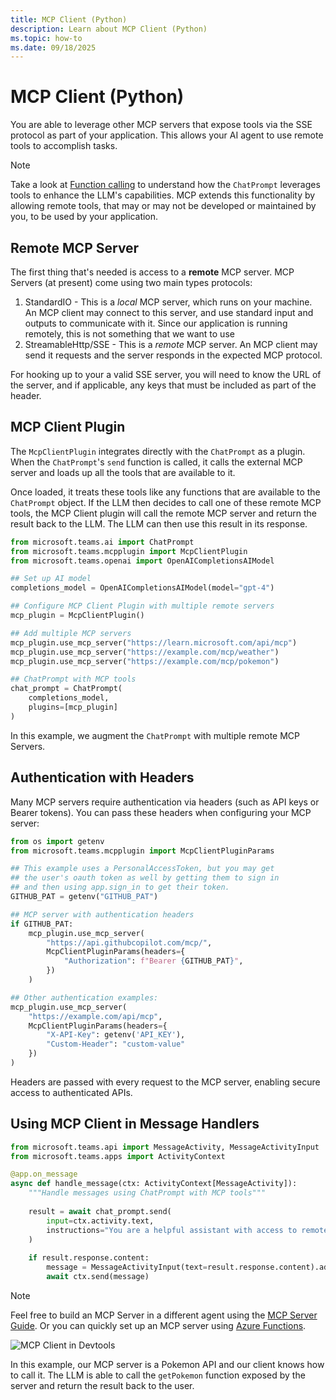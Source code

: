 ```yaml
---
title: MCP Client (Python)
description: Learn about MCP Client (Python)
ms.topic: how-to
ms.date: 09/18/2025
---
```


# MCP Client (Python)

You are able to leverage other MCP servers that expose tools via the SSE protocol as part of your application. This allows your AI agent to use remote tools to accomplish tasks.

> [!NOTE]
> Take a look at [Function calling](../function-calling.md) to understand how the `ChatPrompt` leverages tools to enhance the LLM's capabilities. MCP extends this functionality by allowing remote tools, that may or may not be developed or maintained by you, to be used by your application.

## Remote MCP Server

The first thing that's needed is access to a **remote** MCP server. MCP Servers (at present) come using two main types protocols:

1. StandardIO - This is a _local_ MCP server, which runs on your machine. An MCP client may connect to this server, and use standard input and outputs to communicate with it. Since our application is running remotely, this is not something that we want to use
2. StreamableHttp/SSE - This is a _remote_ MCP server. An MCP client may send it requests and the server responds in the expected MCP protocol.

For hooking up to your a valid SSE server, you will need to know the URL of the server, and if applicable, any keys that must be included as part of the header.

## MCP Client Plugin

The `McpClientPlugin` integrates directly with the `ChatPrompt` as a plugin. When the `ChatPrompt`'s `send` function is called, it calls the external MCP server and loads up all the tools that are available to it.

Once loaded, it treats these tools like any functions that are available to the `ChatPrompt` object. If the LLM then decides to call one of these remote MCP tools, the MCP Client plugin will call the remote MCP server and return the result back to the LLM. The LLM can then use this result in its response.

```python
from microsoft.teams.ai import ChatPrompt
from microsoft.teams.mcpplugin import McpClientPlugin
from microsoft.teams.openai import OpenAICompletionsAIModel

## Set up AI model
completions_model = OpenAICompletionsAIModel(model="gpt-4")

## Configure MCP Client Plugin with multiple remote servers
mcp_plugin = McpClientPlugin()

## Add multiple MCP servers
mcp_plugin.use_mcp_server("https://learn.microsoft.com/api/mcp")
mcp_plugin.use_mcp_server("https://example.com/mcp/weather")
mcp_plugin.use_mcp_server("https://example.com/mcp/pokemon")

## ChatPrompt with MCP tools
chat_prompt = ChatPrompt(
    completions_model,
    plugins=[mcp_plugin]
)
```

In this example, we augment the `ChatPrompt` with multiple remote MCP Servers.

## Authentication with Headers

Many MCP servers require authentication via headers (such as API keys or Bearer tokens). You can pass these headers when configuring your MCP server:

```python
from os import getenv
from microsoft.teams.mcpplugin import McpClientPluginParams

## This example uses a PersonalAccessToken, but you may get
## the user's oauth token as well by getting them to sign in
## and then using app.sign_in to get their token.
GITHUB_PAT = getenv("GITHUB_PAT")

## MCP server with authentication headers
if GITHUB_PAT:
    mcp_plugin.use_mcp_server(
        "https://api.githubcopilot.com/mcp/",
        McpClientPluginParams(headers={
            "Authorization": f"Bearer {GITHUB_PAT}",
        })
    )

## Other authentication examples:
mcp_plugin.use_mcp_server(
    "https://example.com/api/mcp",
    McpClientPluginParams(headers={
        "X-API-Key": getenv('API_KEY'),
        "Custom-Header": "custom-value"
    })
)
```

Headers are passed with every request to the MCP server, enabling secure access to authenticated APIs.

## Using MCP Client in Message Handlers

```python
from microsoft.teams.api import MessageActivity, MessageActivityInput
from microsoft.teams.apps import ActivityContext

@app.on_message
async def handle_message(ctx: ActivityContext[MessageActivity]):
    """Handle messages using ChatPrompt with MCP tools"""
    
    result = await chat_prompt.send(
        input=ctx.activity.text,
        instructions="You are a helpful assistant with access to remote MCP tools."
    )
    
    if result.response.content:
        message = MessageActivityInput(text=result.response.content).add_ai_generated()
        await ctx.send(message)
```

> [!NOTE]
> Feel free to build an MCP Server in a different agent using the [MCP Server Guide](./mcp-server.md). Or you can quickly set up an MCP server using [Azure Functions](https://techcommunity.microsoft.com/blog/appsonazureblog/build-ai-agent-tools-using-remote-mcp-with-azure-functions/4401059).

![MCP Client in Devtools](~/assets/screenshots/mcp-client-pokemon.gif)

In this example, our MCP server is a Pokemon API and our client knows how to call it. The LLM is able to call the `getPokemon` function exposed by the server and return the result back to the user.
